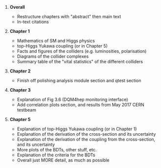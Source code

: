 1. **Overall**
   - Restructure chapters with "abstract" then main text
   - In-text citations

1. **Chapter 1**
   - Mathematics of SM and Higgs physics
   - top-Higgs Yukawa coupling (or in Chapter 5)
   - Facts and figures of the colliders (e.g. luminosities, polarisation)
   - Diagrams of the collider complexes
   - Summary table of the "vital statistics" of the different colliders

1. **Chapter 2**
   - Finish off polishing analysis module section and qtest section

1. **Chapter 3**
   - Explanation of Fig 3.6 (DQM4hep monitoring interface)
   - Add correlation plots section, and results from May 2017 CERN testbeam

1. **Chapter 5**
   - Explanation of top-Higgs Yukawa coupling (or in Chapter 1)
   - Explanation of the derivation of the cross-section and its uncertainty
   - Explanation of the derivation of the coupling from the cross-section, and its uncertainty
   - More plots of the BDTs, other stuff, etc.
   - Explanation of the criteria for the BDTs
   - Overall just MORE detail, as much as possible

